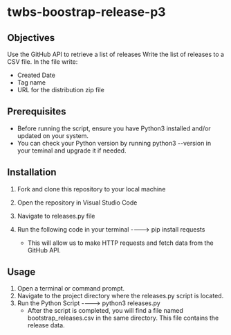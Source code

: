 # twbs-boostrap-release-p3

## Objectives

Use the GitHub API to retrieve a list of releases
Write the list of releases to a CSV file.  In the file write:
 - Created Date
 - Tag name
 - URL for the distribution zip file

## Prerequisites

- Before running the script, ensure you have Python3 installed and/or updated on your system. 
- You can check your Python version by running  python3 --version  in your teminal and upgrade it if needed.

## Installation

1. Fork and clone this repository to your local machine
2. Open the repository in Visual Studio Code
3. Navigate to releases.py file

4. Run the following code in your terminal ---->  pip install requests
   - This will allow us to make HTTP requests and fetch data from the GitHub API.

## Usage

1. Open a terminal or command prompt.
2. Navigate to the project directory where the releases.py script is located.
3. Run the Python Script  ----> python3 releases.py
   - After the script is completed, you will find a file named bootstrap_releases.csv in the same directory. This file contains 
     the release data.

